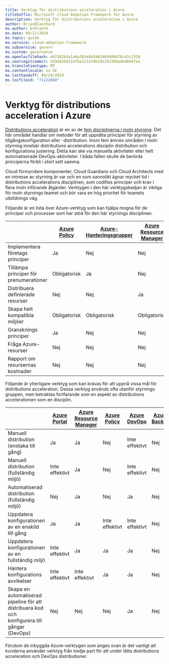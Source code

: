 ```yaml
---
title: Verktyg för distributions acceleration i Azure
titleSuffix: Microsoft Cloud Adoption Framework for Azure
description: Verktyg för distributions acceleration i Azure
author: BrianBlanchard
ms.author: brblanch
ms.date: 09/17/2019
ms.topic: guide
ms.service: cloud-adoption-framework
ms.subservice: govern
ms.custom: governance
ms.openlocfilehash: d47162b3e1a6a303e8b346146948667bc42c2326
ms.sourcegitcommit: d19e026d119fbe221a78b10225230da8b9666fe1
ms.translationtype: MT
ms.contentlocale: sv-SE
ms.lasthandoff: 09/24/2019
ms.locfileid: "71222668"
---
```

# <a name="deployment-acceleration-tools-in-azure"></a>Verktyg för distributions acceleration i Azure

[Distributions acceleration](./index.md) är en av de [fem disciplinerna i moln styrning](../governance-disciplines.md). Det här området handlar om metoder för att upprätta principer för styrning av tillgångskonfiguration eller -distribution. Inom fem ämnes områden i moln styrning innebär distributions accelerations disciplin distribution och konfigurations justering. Detta kan ske via manuella aktiviteter eller helt automatiserade DevOps-aktiviteter. I båda fallen skulle de berörda principerna förbli i stort sett samma.

Cloud förmyndare komponenter, Cloud Guardians och Cloud Architects med en intresse av styrning är var och en som sannolikt ägnar mycket tid i distributions accelerations disciplinen, som codifies principer och krav i flera moln införande åtgärder. Verktygen i den här verktygskedjan är viktiga för moln styrnings teamet och bör vara en hög prioritet för teamets utbildnings väg.

Följande är en lista över Azure-verktyg som kan hjälpa mogna för de principer och processer som har stöd för den här styrnings disciplinen.

|  | [Azure Policy](https://docs.microsoft.com/azure/governance/policy/overview) | [Azure-Hanteringsgrupper](https://docs.microsoft.com/azure/governance/management-groups) | [Azure Resource Manager](https://docs.microsoft.com/azure/azure-resource-manager/resource-group-overview) | [Azure Blueprint](https://docs.microsoft.com/azure/governance/blueprints/overview) | [Azure Resource Graph](https://docs.microsoft.com/azure/governance/resource-graph/overview) | [Azure Cost Management](https://docs.microsoft.com/azure/cost-management) |
|---------|---------|---------|---------|---------|---------|---------|
|Implementera företags principer     |Ja |Nej  |Nej  |Nej | Nej |Nej |
|Tillämpa principer för prenumerationer     |Obligatorisk |Ja  |Nej  |Nej | Nej |Nej |
|Distribuera definierade resurser     |Nej |Nej  |Ja  |Nej | Nej |Nej |
|Skapa helt kompatibla miljöer      |Obligatorisk |Obligatorisk  |Obligatorisk  |Ja | Nej |Nej |
|Gransknings principer      |Ja |Nej  |Nej  |Nej | Nej |Nej |
|Fråga Azure-resurser      |Nej |Nej  |Nej  |Nej |Ja |Nej |
|Rapport om resursernas kostnader      |Nej |Nej  |Nej  |Nej |Nej |Ja |

Följande är ytterligare verktyg som kan krävas för att uppnå vissa mål för distributions acceleration. Dessa verktyg används ofta utanför styrnings gruppen, men betraktas fortfarande som en aspekt av distributions accelerationen som en disciplin.

|  | [Azure Portal](https://azure.microsoft.com/features/azure-portal)  | [Azure Resource Manager](https://docs.microsoft.com/azure/azure-resource-manager/resource-group-overview)  | [Azure Policy](https://docs.microsoft.com/azure/governance/policy/overview) | [Azure DevOps](https://docs.microsoft.com/azure/devops/index) | [Azure Backup](https://docs.microsoft.com/azure/backup/backup-introduction-to-azure-backup) | [Azure Site Recovery](https://docs.microsoft.com/azure/site-recovery/site-recovery-overview) |
|---------|---------|---------|---------|---------|---------|---------|
|Manuell distribution (enstaka till gång)     | Ja | Ja  | Nej  | Inte effektivt | Nej | Ja |
|Manuell distribution (fullständig miljö)     | Inte effektivt | Ja | Nej  | Inte effektivt | Nej | Ja |
|Automatiserad distribution (fullständig miljö)     | Nej  | Ja  | Nej  | Ja  | Nej | Ja |
|Uppdatera konfigurationen av en enskild till gång     | Ja | Ja | Inte effektivt | Inte effektivt | Nej | Ja – vid replikering |
|Uppdatera konfigurationen av en fullständig miljö     | Inte effektivt | Ja | Ja | Ja  | Nej | Ja – vid replikering |
|Hantera konfigurations avvikelser     | Inte effektivt | Inte effektivt | Ja  | Ja  | Nej | Ja – vid replikering |
|Skapa en automatiserad pipeline för att distribuera kod och konfigurera till gångar (DevOps)     | Nej | Nej | Nej | Ja | Nej | Nej |

Förutom de inbyggda Azure-verktygen som anges ovan är det vanligt att kunderna använder verktyg från tredje part för att under lätta distributions acceleration och DevOps distributioner.
